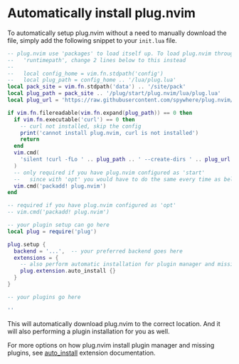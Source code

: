 # Automatically install plug.nvim

To automatically setup plug.nvim without a need to manually download the file,
simply add the following snippet to your `init.lua` file.

```lua
-- plug.nvim use 'packages' to load itself up. To load plug.nvim through
--   'runtimepath', change 2 lines below to this instead
--
--   local config_home = vim.fn.stdpath('config')
--   local plug_path = config_home .. '/lua/plug.lua'
local pack_site = vim.fn.stdpath('data') .. '/site/pack'
local plug_path = pack_site .. '/plug/start/plug.nvim/lua/plug.lua'
local plug_url = 'https://raw.githubusercontent.com/spywhere/plug.nvim/main/plug.lua'

if vim.fn.filereadable(vim.fn.expand(plug_path)) == 0 then
  if vim.fn.executable('curl') == 0 then
    -- curl not installed, skip the config
    print('cannot install plug.nvim, curl is not installed')
    return
  end
  vim.cmd(
    'silent !curl -fLo ' .. plug_path .. ' --create-dirs ' .. plug_url
  )
  -- only required if you have plug.nvim configured as 'start'
  --   since with 'opt' you would have to do the same every time as below
  vim.cmd('packadd! plug.nvim')
end

-- required if you have plug.nvim configured as 'opt'
-- vim.cmd('packadd! plug.nvim')

-- your plugin setup can go here
local plug = require('plug')

plug.setup {
  backend = '...',  -- your preferred backend goes here
  extensions = {
    -- also perform automatic installation for plugin manager and missing plugins
    plug.extension.auto_install {}
  }
}

-- your plugins go here

''
```

This will automatically download plug.nvim to the correct location. And it
will also performing a plugin installation for you as well.

For more options on how plug.nvim install plugin manager and missing plugins,
see [auto_install](/docs/extensions/auto-install.md) extension documentation.
